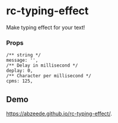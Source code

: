 # rc-typing-effect

Make typing effect for your text!

### Props
```
/** string */
message: '',
/** Delay in millisecond */
deplay: 0,
/** Character per millisecond */
cpms: 125,
```
## Demo
https://abzeede.github.io/rc-typing-effect/.
